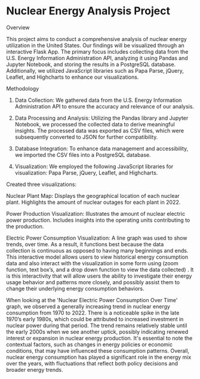 # Nuclear Energy Analysis Project

Overview

This project aims to conduct a comprehensive analysis of nuclear energy utilization in the United States. Our findings will be visualized through an interactive Flask App. The primary focus includes collecting data from the U.S. Energy Information Administration API, analyzing it using Pandas and Jupyter Notebook, and storing the results in a PostgreSQL database. Additionally, we utilized JavaScript libraries such as Papa Parse, jQuery, Leaflet, and Highcharts to enhance our visualizations.

Methodology

1. Data Collection:
We gathered data from the U.S. Energy Information Administration API to ensure the accuracy and relevance of our analysis.

2. Data Processing and Analysis:
Utilizing the Pandas library and Jupyter Notebook, we processed the collected data to derive meaningful insights.
The processed data was exported as CSV files, which were subsequently converted to JSON for further compatibility.

3. Database Integration:
To enhance data management and accessibility, we imported the CSV files into a PostgreSQL database.

4. Visualization:
We employed the following JavaScript libraries for visualization: Papa Parse, jQuery, Leaflet, and Highcharts.

Created three visualizations:

Nuclear Plant Map:
Displays the geographical location of each nuclear plant.
Highlights the amount of nuclear outages for each plant in 2022.

Power Production Visualization:
Illustrates the amount of nuclear electric power production.
Includes insights into the operating units contributing to the production.

Electric Power Consumption Visualization:
A line graph was used to show trends, over time. As a result, it functions best because the data collection is continuous as opposed to having many beginnings and ends. This interactive model allows users to view historical energy consumption data and also interact with the visualization in some form using (zoom function, text box’s, and a drop down function to view the data collected) . It is this interactivity that will allow users the ability to investigate their energy usage behavior and patterns more closely, and possibly assist them to change their underlying energy consumption behaviors.


When looking at the 'Nuclear Electric Power Consumption Over Time' graph, we observed a generally increasing trend in nuclear energy consumption from 1970 to 2022. There is a noticeable spike in the  late 1970’s early 1980s, which could be attributed to increased investment in nuclear power during that period. The trend remains relatively stable until the early 2000s when we see another uptick, possibly indicating renewed interest or expansion in nuclear energy production. It's essential to note the contextual factors, such as changes in energy policies or economic conditions, that may have influenced these consumption patterns. Overall, nuclear energy consumption has played a significant role in the energy mix over the years, with fluctuations that reflect both policy decisions and broader energy trends.
